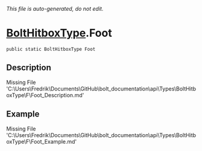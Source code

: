 *This file is auto-generated, do not edit.*

# [BoltHitboxType](Types/BoltHitboxType.md).Foot
`public static BoltHitboxType Foot`
## Description
Missing File 'C:\Users\Fredrik\Documents\GitHub\bolt_documentation\api\Types\BoltHitboxType\F\Foot_Description.md'
## Example
Missing File 'C:\Users\Fredrik\Documents\GitHub\bolt_documentation\api\Types\BoltHitboxType\F\Foot_Example.md'
